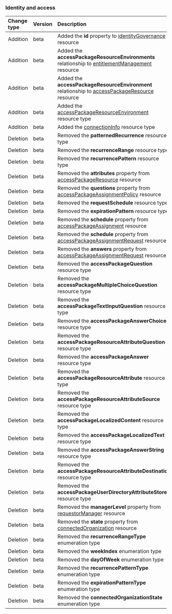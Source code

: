 ### Identity and access

| **Change type** | **Version** | **Description** |
|:---|:---|:---|
|Addition|beta|Added the **id** property to [identityGovernance](https://docs.microsoft.com/en-us/graph/api/resources/identityGovernance?view=graph-rest-beta) resource|
|Addition|beta|Added the **accessPackageResourceEnvironments** relationship to [entitlementManagement](https://docs.microsoft.com/en-us/graph/api/resources/entitlementManagement?view=graph-rest-beta) resource|
|Addition|beta|Added the **accessPackageResourceEnvironment** relationship to [accessPackageResource](https://docs.microsoft.com/en-us/graph/api/resources/accessPackageResource?view=graph-rest-beta) resource|
|Addition|beta|Added the [accessPackageResourceEnvironment](https://docs.microsoft.com/en-us/graph/api/resources/accessPackageResourceEnvironment?view=graph-rest-beta) resource type|
|Addition|beta|Added the [connectionInfo](https://docs.microsoft.com/en-us/graph/api/resources/connectionInfo?view=graph-rest-beta) resource type|
|Deletion|beta|Removed the **patternedRecurrence** resource type|
|Deletion|beta|Removed the **recurrenceRange** resource type|
|Deletion|beta|Removed the **recurrencePattern** resource type|
|Deletion|beta|Removed the **attributes** property from [accessPackageResource](https://docs.microsoft.com/en-us/graph/api/resources/accessPackageResource?view=graph-rest-beta) resource|
|Deletion|beta|Removed the **questions** property from [accessPackageAssignmentPolicy](https://docs.microsoft.com/en-us/graph/api/resources/accessPackageAssignmentPolicy?view=graph-rest-beta) resource|
|Deletion|beta|Removed the **requestSchedule** resource type|
|Deletion|beta|Removed the **expirationPattern** resource type|
|Deletion|beta|Removed the **schedule** property from [accessPackageAssignment](https://docs.microsoft.com/en-us/graph/api/resources/accessPackageAssignment?view=graph-rest-beta) resource|
|Deletion|beta|Removed the **schedule** property from [accessPackageAssignmentRequest](https://docs.microsoft.com/en-us/graph/api/resources/accessPackageAssignmentRequest?view=graph-rest-beta) resource|
|Deletion|beta|Removed the **answers** property from [accessPackageAssignmentRequest](https://docs.microsoft.com/en-us/graph/api/resources/accessPackageAssignmentRequest?view=graph-rest-beta) resource|
|Deletion|beta|Removed the **accessPackageQuestion** resource type|
|Deletion|beta|Removed the **accessPackageMultipleChoiceQuestion** resource type|
|Deletion|beta|Removed the **accessPackageTextInputQuestion** resource type|
|Deletion|beta|Removed the **accessPackageAnswerChoice** resource type|
|Deletion|beta|Removed the **accessPackageResourceAttributeQuestion** resource type|
|Deletion|beta|Removed the **accessPackageAnswer** resource type|
|Deletion|beta|Removed the **accessPackageResourceAttribute** resource type|
|Deletion|beta|Removed the **accessPackageResourceAttributeSource** resource type|
|Deletion|beta|Removed the **accessPackageLocalizedContent** resource type|
|Deletion|beta|Removed the **accessPackageLocalizedText** resource type|
|Deletion|beta|Removed the **accessPackageAnswerString** resource type|
|Deletion|beta|Removed the **accessPackageResourceAttributeDestination** resource type|
|Deletion|beta|Removed the **accessPackageUserDirectoryAttributeStore** resource type|
|Deletion|beta|Removed the **managerLevel** property from [requestorManager](https://docs.microsoft.com/en-us/graph/api/resources/requestorManager?view=graph-rest-beta) resource|
|Deletion|beta|Removed the **state** property from [connectedOrganization](https://docs.microsoft.com/en-us/graph/api/resources/connectedOrganization?view=graph-rest-beta) resource|
|Deletion|beta|Removed the **recurrenceRangeType** enumeration type|
|Deletion|beta|Removed the **weekIndex** enumeration type|
|Deletion|beta|Removed the **dayOfWeek** enumeration type|
|Deletion|beta|Removed the **recurrencePatternType** enumeration type|
|Deletion|beta|Removed the **expirationPatternType** enumeration type|
|Deletion|beta|Removed the **connectedOrganizationState** enumeration type|
